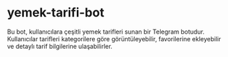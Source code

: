 # yemek-tarifi-bot
Bu bot, kullanıcılara çeşitli yemek tarifleri sunan bir Telegram botudur. Kullanıcılar tarifleri kategorilere göre görüntüleyebilir, favorilerine ekleyebilir ve detaylı tarif bilgilerine ulaşabilirler.
